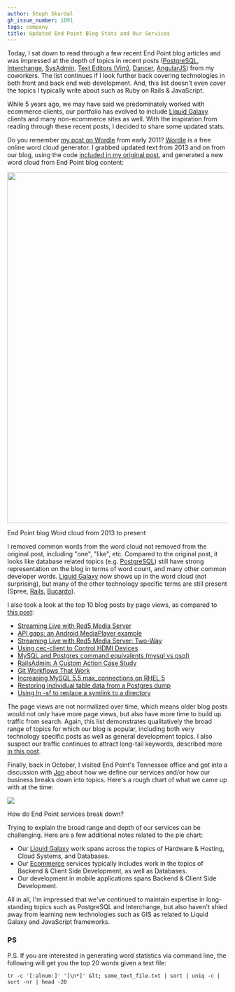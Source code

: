 ```yaml
---
author: Steph Skardal
gh_issue_number: 1091
tags: company
title: Updated End Point Blog Stats and Our Services
---
```


Today, I sat down to read through a few recent End Point blog articles and was impressed at the depth of topics in recent posts ([PostgreSQL](http://blog.endpoint.com/2015/02/postgres-custom-casts-and-pgdump.html), [Interchange](http://blog.endpoint.com/2015/02/interchange-loop-optimization.html), [SysAdmin](http://blog.endpoint.com/2015/02/cron-wrapper-keep-your-cron-jobs.html), [Text Editors (Vim)](http://blog.endpoint.com/2015/02/vim-plugin-spotlight-ctrlp.html), [Dancer](http://blog.endpoint.com/2015/02/filling-in-header-elements-with-dancer.html), [AngularJS](http://blog.endpoint.com/2015/02/polemics-on-opinions-about-angularjs.html)) from my coworkers. The list continues if I look further back covering technologies in both front and back end web development. And, this list doesn't even cover the topics I typically write about such as Ruby on Rails &amp; JavaScript.

While 5 years ago, we may have said we predominately worked with ecommerce clients, our portfolio has evolved to include [Liquid Galaxy](https://liquidgalaxy.endpoint.com/) clients and many non-ecommerce sites as well. With the inspiration from reading through these recent posts, I decided to share some updated stats.

Do you remember [my post on Wordle](http://blog.endpoint.com/2011/02/in-our-own-words.html) from early 2011? [Wordle](http://www.wordle.net/) is a free online word cloud generator. I grabbed updated text from 2013 and on from our blog, using the code [included in my original post](http://blog.endpoint.com/2011/02/in-our-own-words.html), and generated a new word cloud from End Point blog content:

<img border="0" src="/blog/2015/02/10/updated-end-point-blog-stats-and-our/image-0.png" width="800px"/>

End Point blog Word cloud from 2013 to present

I removed common words from the word cloud not removed from the original post, including "one", "like", etc. Compared to the original post, it looks like database related topics (e.g. [PostgreSQL](/technology/postgresql)) still have strong representation on the blog in terms of word count, and many other common developer words. [Liquid Galaxy](https://liquidgalaxy.endpoint.com/) now shows up in the word cloud (not surprising), but many of the other technology specific terms are still present (Spree, [Rails](/technology/ruby-on-rails), [Bucardo](/technology/replication)).

I also took a look at the top 10 blog posts by page views, as compared to [this post](http://blog.endpoint.com/2010/01/2009-end-point-blogging.html):

- [Streaming Live with Red5 Media Server](http://blog.endpoint.com/2012/04/streaming-live-with-red5-media-server.html)
- [API gaps: an Android MediaPlayer example](http://blog.endpoint.com/2011/03/api-gaps-android-mediaplayer-example.html)
- [Streaming Live with Red5 Media Server: Two-Way](http://blog.endpoint.com/2013/03/streaming-live-with-red5-media.html)
- [Using cec-client to Control HDMI Devices](http://blog.endpoint.com/2012/11/using-cec-client-to-control-hdmi-devices.html)
- [MySQL and Postgres command equivalents (mysql vs psql)](http://blog.endpoint.com/2009/12/mysql-and-postgres-command-equivalents.html)
- [RailsAdmin: A Custom Action Case Study](http://blog.endpoint.com/2012/03/railsadmin-custom-action-case-study.html)
- [Git Workflows That Work ](http://blog.endpoint.com/2014/05/git-workflows-that-work.html)
- [Increasing MySQL 5.5 max_connections on RHEL 5](http://blog.endpoint.com/2013/12/increasing-mysql-55-maxconnections-on.html)
- [Restoring individual table data from a Postgres dump](http://blog.endpoint.com/2010/04/restoring-individual-table-data-from.html)
- [Using ln -sf to replace a symlink to a directory](http://blog.endpoint.com/2009/09/using-ln-sf-to-replace-symlink-to.html)

The page views are not normalized over time, which means older blog posts would not only have more page views, but also have more time to build up traffic from search. Again, this list demonstrates qualitatively the broad range of topics for which our blog is popular, including both very technology specific posts as well as general development topics. I also suspect our traffic continues to attract long-tail keywords, described more [in this post](http://blog.endpoint.com/2010/02/code-seo-google-analytics-api.html).

Finally, back in October, I visited End Point's Tennessee office and got into a discussion with [Jon](/team/jon_jensen) about how we define our services and/or how our business breaks down into topics. Here's a rough chart of what we came up with at the time:

<img border="0" src="/blog/2015/02/10/updated-end-point-blog-stats-and-our/image-1.png"/>

How do End Point services break down?

Trying to explain the broad range and depth of our services can be challenging. Here are a few additional notes related to the pie chart:

- Our [Liquid Galaxy](https://liquidgalaxy.endpoint.com/) work spans across the topics of Hardware &amp; Hosting, Cloud Systems, and Databases.
- Our [Ecommerce](/ecommerce) services typically includes work in the topics of Backend &amp; Client Side Development, as well as Databases.
- Our development in mobile applications spans Backend &amp; Client Side Development.

All in all, I'm impressed that we've continued to maintain expertise in long-standing topics such as PostgreSQL and Interchange, but also haven't shied away from learning new technologies such as GIS as related to Liquid Galaxy and JavaScript frameworks.

### PS

P.S. If you are interested in generating word statistics via command line, the following will get you the top 20 words given a text file:

```nohighlight
tr -c '[:alnum:]' '[\n*]' &lt; some_text_file.txt | sort | uniq -c | sort -nr | head -20
```
